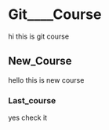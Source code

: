 # Git____Course
hi this is git course

## New_Course
hello this is new course
### Last_course
yes check it
